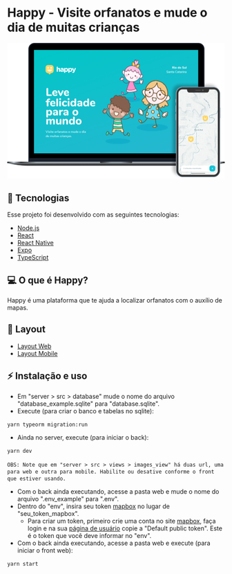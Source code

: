 # Happy - Visite orfanatos e mude o dia de muitas crianças

![layout](docs/images/layout.jpg)

## 🚀 Tecnologias

Esse projeto foi desenvolvido com as seguintes tecnologias:

- [Node.js](https://nodejs.org/en/)
- [React](https://reactjs.org)
- [React Native](https://facebook.github.io/react-native/)
- [Expo](https://expo.io/)
- [TypeScript](https://www.typescriptlang.org/)

## 💻 O que é Happy?

Happy é uma plataforma que te ajuda a localizar orfanatos com o auxílio de mapas.

## 🔖 Layout

- [Layout Web](https://www.figma.com/file/JrKEg4UvgDLUE21qWZECYM/Happy-Web)
- [Layout Mobile](https://www.figma.com/file/hJMLvYR1J71WnNOlwXmPmi/Happy-Mobile)

## ⚡ Instalação e uso
- Em "server > src > database" mude o nome do arquivo "database_example.sqlite" para "database.sqlite".
- Execute (para criar o banco e tabelas no sqlite): 
``` 
yarn typeorm migration:run 
```
- Ainda no server, execute (para iniciar o back):
``` 
yarn dev

OBS: Note que em "server > src > views > images_view" há duas url, uma para web e outra para mobile. Habilite ou desative conforme o front que estiver usando.
```
- Com o back ainda executando, acesse a pasta web e mude o nome do arquivo ".env_example" para ".env".
- Dentro do "env", insira seu token [mapbox](https://www.mapbox.com/) no lugar de "seu_token_mapbox".
    - Para criar um token, primeiro crie uma conta no site [mapbox](https://www.mapbox.com/), faça login e na sua [página de usuário](https://account.mapbox.com/) copie a "Default public token". Este é o token que você deve informar no "env".
- Com o back ainda executando, acesse a pasta web e execute (para iniciar o front web):
``` 
yarn start
```